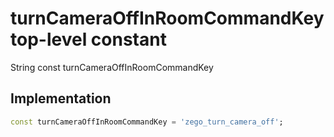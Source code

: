 


# turnCameraOffInRoomCommandKey top-level constant









String const turnCameraOffInRoomCommandKey
  







## Implementation

```dart
const turnCameraOffInRoomCommandKey = 'zego_turn_camera_off';
```








